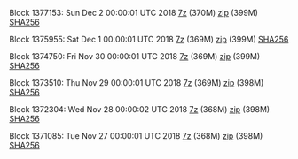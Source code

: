 Block 1377153: Sun Dec  2 00:00:01 UTC 2018 [7z](https://transfer.sh/d5vsT/bootstrap.dat.20181202.7z) (370M) [zip](https://transfer.sh/EBUE5/bootstrap.dat.20181202.zip) (399M) [SHA256](https://transfer.sh/F602b/sha256.txt)

Block 1375955: Sat Dec  1 00:00:01 UTC 2018 [7z](https://transfer.sh/qFROk/bootstrap.dat.20181201.7z) (369M) [zip](https://transfer.sh/Wh0D6/bootstrap.dat.20181201.zip) (399M) [SHA256](https://transfer.sh/Irwxx/sha256.txt)

Block 1374750: Fri Nov 30 00:00:01 UTC 2018 [7z](https://transfer.sh/eSnmr/bootstrap.dat.20181130.7z) (369M) [zip](https://transfer.sh/Ih99R/bootstrap.dat.20181130.zip) (399M) [SHA256](https://transfer.sh/MQI4w/sha256.txt)

Block 1373510: Thu Nov 29 00:00:01 UTC 2018 [7z](https://transfer.sh/AP28N/bootstrap.dat.20181129.7z) (369M) [zip](https://transfer.sh/jTNsd/bootstrap.dat.20181129.zip) (398M) [SHA256](https://transfer.sh/tWTqH/sha256.txt)

Block 1372304: Wed Nov 28 00:00:02 UTC 2018 [7z](https://transfer.sh/IEKQs/bootstrap.dat.20181128.7z) (368M) [zip](https://transfer.sh/P82bg/bootstrap.dat.20181128.zip) (398M) [SHA256](https://transfer.sh/uVuis/sha256.txt)

Block 1371085: Tue Nov 27 00:00:01 UTC 2018 [7z](https://transfer.sh/6s2uY/bootstrap.dat.20181127.7z) (368M) [zip](https://transfer.sh/sQ0ka/bootstrap.dat.20181127.zip) (398M) [SHA256](https://transfer.sh/2KEcY/sha256.txt)
